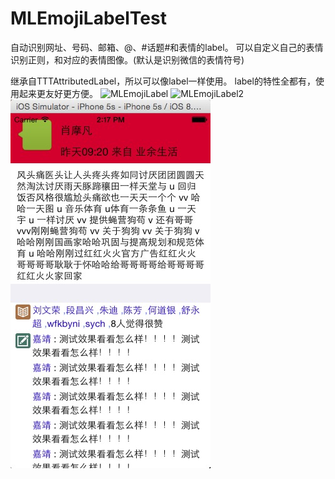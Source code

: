 MLEmojiLabelTest
============

自动识别网址、号码、邮箱、@、#话题#和表情的label。
可以自定义自己的表情识别正则，和对应的表情图像。(默认是识别微信的表情符号)

继承自TTTAttributedLabel，所以可以像label一样使用。
label的特性全都有，使用起来更友好更方便。
![MLEmojiLabel](https://raw.githubusercontent.com/molon/MLEmojiLabel/master/MLEmojiLabel_Common.jpg)
![MLEmojiLabel2](https://raw.githubusercontent.com/molon/MLEmojiLabel/master/MLEmojiLabel_TableView.jpg)
![MLEmojiLabel2](https://github.com/wfkbyni/MLEmojiLabelTest/blob/master/5A73E6C9-B19C-4930-BEF3-A529E49E6EF2.png)





